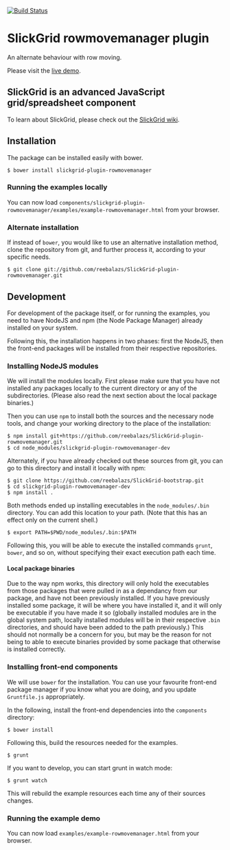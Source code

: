 
[![Build Status](https://travis-ci.org/reebalazs/slickgrid-plugin-rowmovemanager.png)](https://travis-ci.org/reebalazs/slickgrid-plugin-rowmovemanager)


# SlickGrid rowmovemanager plugin

An alternate behaviour with row moving.

Please visit the
[live demo](http://reebalazs.github.com/SlickGrid-plugin-rowmovemanager/examples/example-rowmovemanager.html).


## SlickGrid is an advanced JavaScript grid/spreadsheet component

To learn about SlickGrid, please check out the
[SlickGrid wiki](https://github.com/mleibman/SlickGrid/wiki).

## Installation

The package can be installed easily with bower.

    $ bower install slickgrid-plugin-rowmovemanager


### Running the examples locally

You can now load 
`components/slickgrid-plugin-rowmovemanager/examples/example-rowmovemanager.html` from your browser.


### Alternate installation

If instead of `bower`, you would like to use an alternative installation method,
clone the repository from git, and further process it, according to your
specific needs.

    $ git clone git://github.com/reebalazs/SlickGrid-plugin-rowmovemanager.git


## Development

For development of the package itself, or for running the examples, you need to have NodeJS and npm (the Node Package Manager) already installed on your system.

Following this, the installation happens in two phases: first the NodeJS, then the front-end
packages will be installed from their respective repositories.


### Installing NodeJS modules

We will install the modules locally. First please make sure that you have not
installed any packages locally to the current directory or any of the subdirectories.
(Please also read the next section about the local package binaries.)

Then you can use `npm` to install both the sources and the necessary node tools, and change
your working directory to the place of the installation:

    $ npm install git+https://github.com/reebalazs/SlickGrid-plugin-rowmovemanager.git
    $ cd node_modules/slickgrid-plugin-rowmovemanager-dev

Alternately, if you have already checked out these sources from git, you can go
to this directory and install it locally with npm:

    $ git clone https://github.com/reebalazs/SlickGrid-bootstrap.git
    $ cd slickgrid-plugin-rowmovemanager-dev
    $ npm install .

Both methods ended up installing executables in the
`node_modules/.bin` directory. You can add this location to your path. (Note that this has an effect only on the current shell.)

    $ export PATH=$PWD/node_modules/.bin:$PATH

Following this, you will be able to execute the installed commands `grunt`, `bower`, and
so on, without specifying their exact execution path each time.


#### Local package binaries

Due to the way npm works, this directory will only hold the executables from those
packages that were pulled in as a dependancy from our package, and have not been
previously installed. If you have previously installed some package, it will
be where you have installed it, and it will only be executable if you have
made it so (globally installed modules are in the global system path, locally installed
modules will be in their respective `.bin` directories, and should have been
added to the path previously.) This should not normally
be a concern for you, but may be the reason for not being to able to execute
binaries provided by some package that otherwise is installed correctly.


### Installing front-end components

We will use `bower` for the installation. You can use your favourite front-end
package manager if you know what you are doing, and you update `Gruntfile.js`
appropriately.

In the following, install the front-end dependencies into the `components` directory:

    $ bower install

Following this, build the resources needed for the examples.

    $ grunt

If you want to develop, you can start grunt in watch mode:

    $ grunt watch

This will rebuild the example resources each time any of their sources
changes.


### Running the example demo

You can now load `examples/example-rowmovemanager.html` from your browser.


